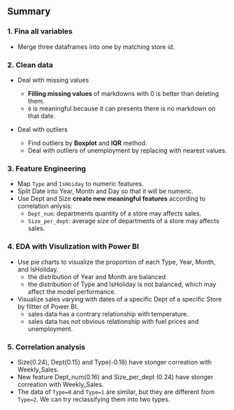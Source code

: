 ## Summary

### 1. Fina all variables
- Merge three dataframes into one by matching store id.

### 2. Clean data
- Deal with missing values
  - **Filling missing values** of markdowns with 0 is better than deleting them.
  - `0` is meaningful because it can presents there is no markdown on that date.

- Deal with outliers
  - Find outliers by **Boxplot** and **IQR** method.
  - Deal with outliers of unemployment by replacing with nearest values.

### 3. Feature Engineering
- Map `Type` and `IsHoiday` to numeric features.
- Split Date into Year, Month and Day so that it will be numeric.
- Use Dept and Size **create new meaningful features** according to correlation anlysis:
  - `Dept_num`: departments quantity of a store may affects sales.
  - `Size_per_dept`: average size of departments of a store may affects sales.

### 4. EDA with Visulization with Power BI
- Use pie charts to visualize the proportion of each Type, Year, Month, and IsHoliday.
    - the distribution of Year and Month are balanced
    - the distribution of Type and IsHoliday is not balanced, which may affect the model performance.
- Visualize sales varying with dates of a specific Dept of a specific Store by filtter of Power BI.
    - sales data has a contrary relationship with temperature.
    - sales data has not obvious relationship with fuel prices and unemployment.

### 5. Correlation analysis
-  Size(0.24), Dept(0.15) and Type(-0.18) have stonger correation with Weekly_Sales.
-  New feature Dept_num(0.16) and Size_per_dept (0.24) have stonger correation with Weekly_Sales.
-  The data of `Type=0` and `Type=1` are similar, but they are different from `Type=2`. We can try reclassifying them into two types. 